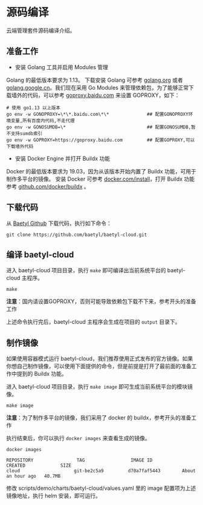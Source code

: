 # 源码编译

云端管理套件源码编译介绍。

## 准备工作

- 安装 Golang 工具并启用 Modules 管理

Golang 的最低版本要求为 1.13。 下载安装 Golang 可参考 [golang.org](https://golang.org/dl/) 或者 [golang.google.cn](https://golang.google.cn/dl/)。我们现在采用 Go Modules 来管理依赖包，为了能够正常下载墙外的代码，可以参考 [goproxy.baidu.com](https://goproxy.baidu.com/) 来设置 GOPROXY，如下：

```shell
# 使用 go1.13 以上版本 
go env -w GONOPROXY=\*\*.baidu.com\*\*              ## 配置GONOPROXY环境变量,所有百度内代码,不走代理
go env -w GONOSUMDB=\*                              ## 配置GONOSUMDB,暂不支持sumdb索引
go env -w GOPROXY=https://goproxy.baidu.com         ## 配置GOPROXY,可以下载墙外代码
```

- 安装 Docker Engine 并打开 Buildx 功能

Docker 的最低版本要求为 19.03，因为从该版本开始内置了 Buildx 功能，可用于制作多平台的镜像。 安装 Docker 可参考 [docker.com/install](https://docs.docker.com/install/)，打开 Buildx 功能参考 [github.com/docker/buildx](https://github.com/docker/buildx) 。

## 下载代码

从 [Baetyl Github](https://github.com/baetyl/baetyl-cloud) 下载代码，执行如下命令：

```shell
git clone https://github.com/baetyl/baetyl-cloud.git
```

## 编译 baetyl-cloud

进入 baetyl-cloud 项目目录，执行 `make` 即可编译出当前系统平台的 baetyl-cloud 主程序。

```shell
make 
```

**注意**：国内请设置GOPROXY，否则可能导致依赖包下载不下来，参考开头的准备工作

上述命令执行完后，baetyl-cloud 主程序会生成在项目的 `output` 目录下。

## 制作镜像

如果使用容器模式运行 baetyl-cloud，我们推荐使用正式发布的官方镜像。如果你想自己制作镜像，可以使用下面提供的命令，但是前提是打开了最前面的准备工作中提到的 Buildx 功能。

进入 baetyl-cloud 项目目录，执行 `make image` 即可生成当前系统平台的模块镜像。

```shell
make image
```

**注意**：为了制作多平台的镜像，我们采用了 docker 的 buildx，参考开头的准备工作

执行结束后，你可以执行 `docker images` 来查看生成的镜像。

```shell
docker images

REPOSITORY                TAG                 IMAGE ID            CREATED             SIZE
cloud                    git-be2c5a9         d70a7faf5443        About an hour ago   40.7MB
```

修改 scripts/demo/charts/baetyl-cloud/values.yaml 里的 image 配置项为上述镜像地址，执行 helm 安装，即可运行。